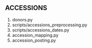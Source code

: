 ## ACCESSIONS

1. donors.py
2. scripts/accessions_preprocessing.py
3. scripts/accessions_dates.py
4. accession_mapping.py
5. accession_posting.py